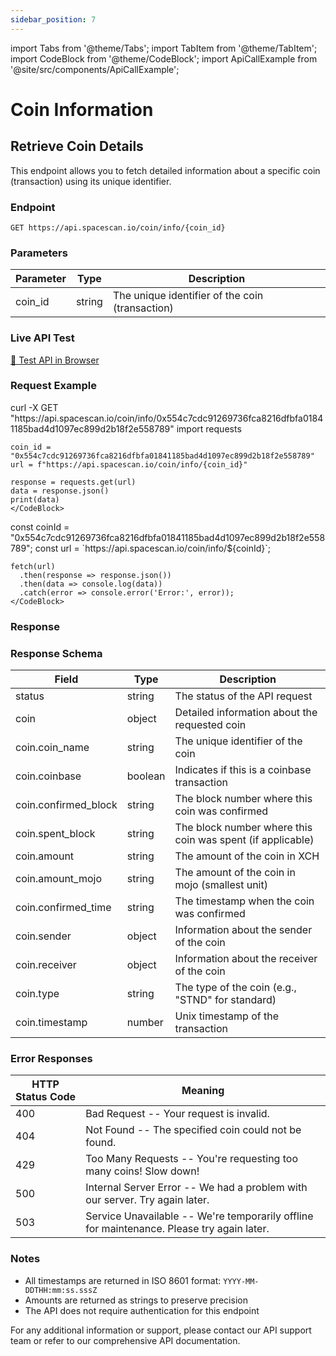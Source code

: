 ```yaml
---
sidebar_position: 7
---
```

import Tabs from '@theme/Tabs';
import TabItem from '@theme/TabItem';
import CodeBlock from '@theme/CodeBlock';
import ApiCallExample from '@site/src/components/ApiCallExample';

# Coin Information

## Retrieve Coin Details

This endpoint allows you to fetch detailed information about a specific coin (transaction) using its unique identifier.

### Endpoint

```
GET https://api.spacescan.io/coin/info/{coin_id}
```

### Parameters

| Parameter | Type   | Description                                     |
|-----------|--------|-------------------------------------------------|
| coin_id   | string | The unique identifier of the coin (transaction) |

### Live API Test

<a href="https://api.spacescan.io/coin/info/0x554c7cdc91269736fca8216dfbfa01841185bad4d1097ec899d2b18f2e558789" target="_blank" rel="noopener noreferrer" className="api-test-button">
  🚀 Test API in Browser
</a>

### Request Example

<Tabs>
  <TabItem value="curl" label="cURL">
    <CodeBlock language="bash">
    curl -X GET "https://api.spacescan.io/coin/info/0x554c7cdc91269736fca8216dfbfa01841185bad4d1097ec899d2b18f2e558789"
    </CodeBlock>
  </TabItem>
  <TabItem value="python" label="Python">
    <CodeBlock language="python">
    import requests

    coin_id = "0x554c7cdc91269736fca8216dfbfa01841185bad4d1097ec899d2b18f2e558789"
    url = f"https://api.spacescan.io/coin/info/{coin_id}"

    response = requests.get(url)
    data = response.json()
    print(data)
    </CodeBlock>
  </TabItem>
  <TabItem value="javascript" label="JavaScript">
    <CodeBlock language="javascript">
    const coinId = "0x554c7cdc91269736fca8216dfbfa01841185bad4d1097ec899d2b18f2e558789";
    const url = `https://api.spacescan.io/coin/info/${coinId}`;

    fetch(url)
      .then(response => response.json())
      .then(data => console.log(data))
      .catch(error => console.error('Error:', error));
    </CodeBlock>
  </TabItem>
</Tabs>

### Response

<ApiCallExample endpoint="https://api.spacescan.io/coin/info/0x554c7cdc91269736fca8216dfbfa01841185bad4d1097ec899d2b18f2e558789" />

### Response Schema

| Field            | Type    | Description                                           |
|------------------|---------|-------------------------------------------------------|
| status           | string  | The status of the API request                         |
| coin             | object  | Detailed information about the requested coin         |
| coin.coin_name   | string  | The unique identifier of the coin                     |
| coin.coinbase    | boolean | Indicates if this is a coinbase transaction           |
| coin.confirmed_block | string | The block number where this coin was confirmed     |
| coin.spent_block | string  | The block number where this coin was spent (if applicable) |
| coin.amount      | string  | The amount of the coin in XCH                         |
| coin.amount_mojo | string  | The amount of the coin in mojo (smallest unit)        |
| coin.confirmed_time | string | The timestamp when the coin was confirmed           |
| coin.sender      | object  | Information about the sender of the coin              |
| coin.receiver    | object  | Information about the receiver of the coin            |
| coin.type        | string  | The type of the coin (e.g., "STND" for standard)      |
| coin.timestamp   | number  | Unix timestamp of the transaction                     |

### Error Responses

| HTTP Status Code | Meaning                                                                                   |
|------------------|-------------------------------------------------------------------------------------------|
| 400              | Bad Request -- Your request is invalid.                                                   |
| 404              | Not Found -- The specified coin could not be found.                                       |
| 429              | Too Many Requests -- You're requesting too many coins! Slow down!                         |
| 500              | Internal Server Error -- We had a problem with our server. Try again later.               |
| 503              | Service Unavailable -- We're temporarily offline for maintenance. Please try again later. |

### Notes

- All timestamps are returned in ISO 8601 format: `YYYY-MM-DDTHH:mm:ss.sssZ`
- Amounts are returned as strings to preserve precision
- The API does not require authentication for this endpoint

For any additional information or support, please contact our API support team or refer to our comprehensive API documentation.
